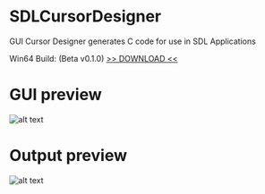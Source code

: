 # SDLCursorDesigner

GUI Cursor Designer
generates C code for use in SDL Applications

Win64 Build: (Beta v0.1.0)
[>> DOWNLOAD <<](https://github.com/phraggers/SDLCursorDesigner/releases/download/v0.1.0/SDLCursorDesigner_v010_Win64.7z)

# GUI preview
![alt text](https://github.com/phraggers/SDLCursorDesigner/blob/master/Screenshot_v010_gui.png?raw=true)

# Output preview
![alt text](https://github.com/phraggers/SDLCursorDesigner/blob/master/Screenshot_v010_output.png?raw=true)
